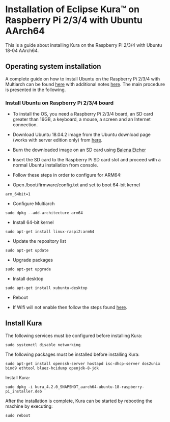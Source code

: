 # Installation of Eclipse Kura™ on Raspberry Pi 2/3/4 with Ubuntu AArch64

This is a guide about installing Kura on the Raspberry Pi 2/3/4 with Ubuntu 18-04 AArch64.

## Operating system installation

A complete guide on how to install Ubuntu on the Raspberry Pi 2/3/4 with Multiarch can be found [here](https://wiki.ubuntu.com/ARM/RaspberryPi#Ubuntu_arm64.2FAArch64) with additional notes [here](https://www.raspberrypi.org/forums/viewtopic.php?f=56&t=220079).
The main procedure is presented in the following.

### Install Ubuntu on Raspberry Pi 2/3/4 board

- To install the OS, you need a Raspberry Pi 2/3/4 board, an SD card greater than 16GB, a keyboard, a mouse, a screen and an Internet connection.

- Download Ubuntu 18.04.2 image from the Ubuntu download page (works with server edition only) from [here](https://ubuntu.com/download/raspberry-pi).

- Burn the downloaded image on an SD card using [Balena Etcher](https://etcher.io)

- Insert the SD card to the Raspberry Pi SD card slot and proceed with a normal Ubuntu installation from console.

- Follow these steps in order to configure for ARM64:

- Open /boot/firmware/config.txt and set to boot 64-bit kernel
```
arm_64bit=1
```

- Configure Multiarch
```
sudo dpkg --add-architecture arm64
```

- Install 64-bit kernel
```
sudo apt-get install linux-raspi2:arm64
```

- Update the repository list
```
sudo apt-get update
```

- Upgrade packages
```
sudo apt-get upgrade
```

- Install desktop
```
sudo apt-get install xubuntu-desktop
```

- Reboot

- If Wifi will not enable then follow the steps found [here](https://wiki.ubuntu.com/ARM/RaspberryPi#WiFi).

## Install Kura

The following services must be configured before installing Kura:
```
sudo systemctl disable networking
```
The following packages must be installed before installing Kura:
```
sudo apt-get install openssh-server hostapd isc-dhcp-server dos2unix bind9 ethtool bluez-hcidump openjdk-8-jdk  
```
Install Kura:
```
sudo dpkg -i kura_4.2.0_SNAPSHOT_aarch64-ubuntu-18-raspberry-pi_installer.deb
```
After the installation is complete, Kura can be started by rebooting the machine by executing:
```
sudo reboot
```